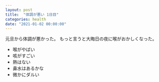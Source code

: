 ```yaml
---
layout: post
title:  "体調が悪い 1日目"
categories: health
date: "2021-01-02 00:00:00"
---
```


元旦から体調が悪かった。
もっと言うと大晦日の夜に喉がおかしくなった。

- 喉がやばい
- 咳がすごい
- 熱はない
- 鼻水はあるかな
- 微かにダルい
